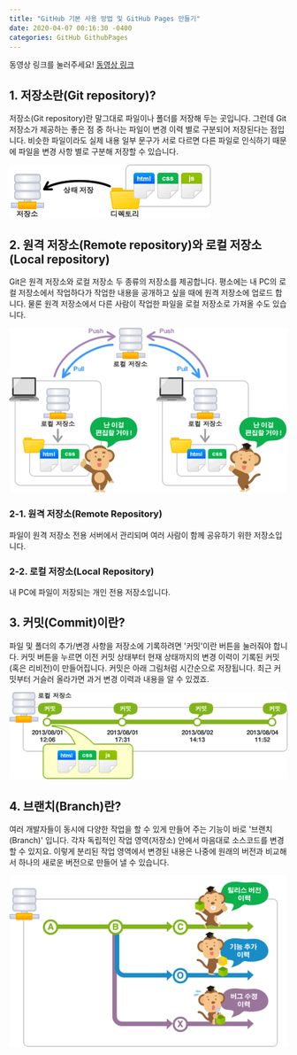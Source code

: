 ```yaml
---
title: "GitHub 기본 사용 방법 및 GitHub Pages 만들기"
date: 2020-04-07 00:16:30 -0400
categories: GitHub GithubPages
---
```



동영상 링크를 눌러주세요!
[동영상 링크]

## 1. 저장소란(Git repository)?
저장소(Git repository)란 말그대로 파일이나 폴더를 저장해 두는 곳입니다. 그런데 Git 저장소가 제공하는 좋은 점 중 하나는 파일이 변경 이력 별로 구분되어 저장된다는 점입니다. 비슷한 파일이라도 실제 내용 일부 문구가 서로 다르면 다른 파일로 인식하기 때문에 파일을 변경 사항 별로 구분해 저장할 수 있습니다.

![Alt text](repository.png)

## 2. 원격 저장소(Remote repository)와 로컬 저장소(Local repository)
Git은 원격 저장소와 로컬 저장소 두 종류의 저장소를 제공합니다. 평소에는 내 PC의 로컬 저장소에서 작업하다가 작업한 내용을 공개하고 싶을 때에 원격 저장소에 업로드 합니다. 물론 원격 저장소에서 다른 사람이 작업한 파일을 로컬 저장소로 가져올 수도 있습니다.

![Alt text](remote_local.png)

### 2-1. 원격 저장소(Remote Repository)
파일이 원격 저장소 전용 서버에서 관리되며 여러 사람이 함께 공유하기 위한 저장소입니다.

### 2-2. 로컬 저장소(Local Repository)
내 PC에 파일이 저장되는 개인 전용 저장소입니다.


## 3. 커밋(Commit)이란?
파일 및 폴더의 추가/변경 사항을 저장소에 기록하려면 '커밋'이란 버튼을 눌러줘야 합니다. 커밋 버튼을 누르면 이전 커밋 상태부터 현재 상태까지의 변경 이력이 기록된 커밋(혹은 리비전)이 만들어집니다. 커밋은 아래 그림처럼 시간순으로 저장됩니다. 최근 커밋부터 거슬러 올라가면 과거 변경 이력과 내용을 알 수 있겠죠.

![Alt text](commit.png)

## 4. 브랜치(Branch)란?
여러 개발자들이 동시에 다양한 작업을 할 수 있게 만들어 주는 기능이 바로 '브랜치(Branch)' 입니다. 각자 독립적인 작업 영역(저장소) 안에서 마음대로 소스코드를 변경할 수 있지요. 이렇게 분리된 작업 영역에서 변경된 내용은 나중에 원래의 버전과 비교해서 하나의 새로운 버전으로 만들어 낼 수 있습니다.

![Alt text](branch.png)


[동영상 링크]: https://youtu.be/SKmKJviFIE4

